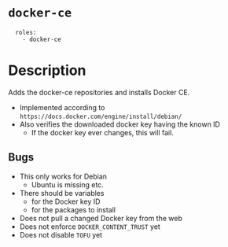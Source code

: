 # `docker-ce`

```
  roles:
    - docker-ce
```

# Description

Adds the docker-ce repositories and installs Docker CE.

- Implemented according to `https://docs.docker.com/engine/install/debian/`
- Also verifies the downloaded docker key having the known ID
  - If the docker key ever changes, this will fail.


## Bugs

- This only works for Debian
  - Ubuntu is missing etc.
- There should be variables
  - for the Docker key ID
  - for the packages to install
- Does not pull a changed Docker key from the web
- Does not enforce `DOCKER_CONTENT_TRUST` yet
- Does not disable `TOFU` yet
